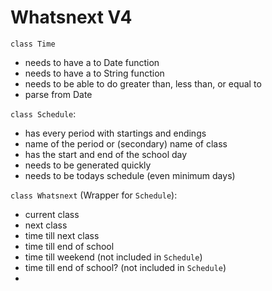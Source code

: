 # Whatsnext V4

`class Time`
- needs to have a to Date function
- needs to have a to String function
- needs to be able to do greater than, less than, or equal to
- parse from Date

`class Schedule`:
- has every period with startings and endings
- name of the period or (secondary) name of class
- has the start and end of the school day
- needs to be generated quickly
- needs to be todays schedule (even minimum days)

`class Whatsnext` (Wrapper for `Schedule`):
- current class
- next class
- time till next class
- time till end of school
- time till weekend (not included in `Schedule`)
- time till end of school? (not included in `Schedule`)
- 